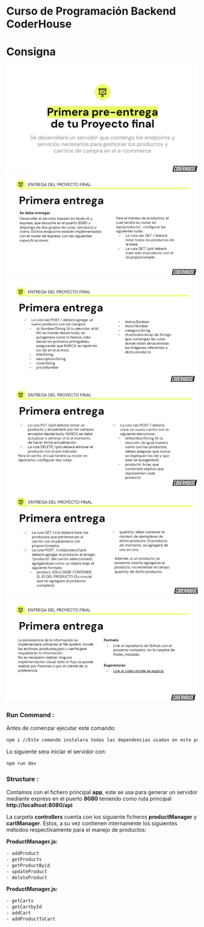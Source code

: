 # Curso de Programación Backend CoderHouse

# Consigna

![Consigna parte 1](./consignas/1.png)
![Consigna parte 2](./consignas/2.png)
![Consigna parte 3](./consignas/3.png)
![Consigna parte 4](./consignas/4.png)
![Consigna parte 5](./consignas/5.png)
![Consigna parte 6](./consignas/6.png)



### Run Command : 
Antes de comenzar ejecutar este comando:

```sh
npm i //Este comando instalara todas las dependencias usadas en este proyecto 
```


Lo siguiente sera iniciar el servidor con:

```sh
npm run dev 
```


### Structure :

Contamos con el fichero principal **app**, este se usa para generar un servidor mediante express en el puerto **8080** teniendo como ruta principal **http://localhost:8080/api**


La carpeta **controllers** cuenta con los siguiente ficheros  **productManager** y **cartManager**. Estos, a su vez contienen internamente los siguientes métodos respectivamente para el manejo de productos:

**ProductManager.js:**
```
- addProduct
- getProducts
- getProductByid
- updateProduct
- deleteProduct
```

**ProductManager.js:**
```
- getCarts
- getCartbyId
- addCart
- addProductToCart
```




